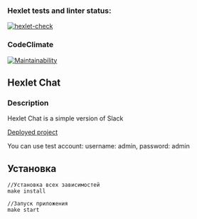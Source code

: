 ### Hexlet tests and linter status:
[![hexlet-check](https://github.com/Titonatos/frontend-project-12/actions/workflows/hexlet-check.yml/badge.svg)](https://github.com/Titonatos/frontend-project-12/actions/workflows/hexlet-check.yml)

### CodeClimate
[![Maintainability](https://api.codeclimate.com/v1/badges/85f33f44639711afa21e/maintainability)](https://codeclimate.com/github/Titonatos/frontend-project-12/maintainability)


## Hexlet Chat

### Description

Hexlet Chat is a simple version of Slack

[Deployed project](https://frontend-project-12-1-fxbf.onrender.com/)

You can use test account: username: admin, password: admin

## Установка

```
//Установка всех зависимостей
make install
```

```
//Запуск приложения
make start
```